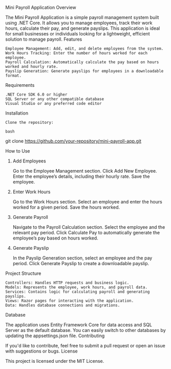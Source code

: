 Mini Payroll Application
Overview

The Mini Payroll Application is a simple payroll management system built using .NET Core. It allows you to manage employees, track their work hours, calculate their pay, and generate payslips. This application is ideal for small businesses or individuals looking for a lightweight, efficient solution to manage payroll.
Features

    Employee Management: Add, edit, and delete employees from the system.
    Work Hours Tracking: Enter the number of hours worked for each employee.
    Payroll Calculation: Automatically calculate the pay based on hours worked and hourly rate.
    Payslip Generation: Generate payslips for employees in a downloadable format.

Requirements

    .NET Core SDK 6.0 or higher
    SQL Server or any other compatible database
    Visual Studio or any preferred code editor

Installation

    Clone the repository:

    bash

git clone https://github.com/your-repository/mini-payroll-app.git



How to Use
1. Add Employees

    Go to the Employee Management section.
    Click Add New Employee.
    Enter the employee’s details, including their hourly rate.
    Save the employee.

2. Enter Work Hours

    Go to the Work Hours section.
    Select an employee and enter the hours worked for a given period.
    Save the hours worked.

3. Generate Payroll

    Navigate to the Payroll Calculation section.
    Select the employee and the relevant pay period.
    Click Calculate Pay to automatically generate the employee’s pay based on hours worked.

4. Generate Payslip

    In the Payslip Generation section, select an employee and the pay period.
    Click Generate Payslip to create a downloadable payslip.

Project Structure

    Controllers: Handles HTTP requests and business logic.
    Models: Represents the employee, work hours, and payroll data.
    Services: Contains logic for calculating payroll and generating payslips.
    Views: Razor pages for interacting with the application.
    Data: Handles database connections and migrations.

Database

The application uses Entity Framework Core for data access and SQL Server as the default database. You can easily switch to other databases by updating the appsettings.json file.
Contributing

If you'd like to contribute, feel free to submit a pull request or open an issue with suggestions or bugs.
License

This project is licensed under the MIT License.
